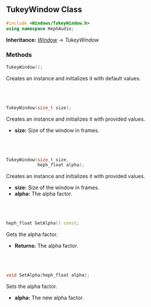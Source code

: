 ## TukeyWindow Class
```c++
#include <Windows/TukeyWindow.h>
using namespace HephAudio;
```
**Inheritance:** *[Window](/docs/HephAudio/Windows/Window.md)* -> *TukeyWindow*

### Methods
```c++
TukeyWindow();
```
Creates an instance and initializes it with default values.
<br><br><br><br>
```c++
TukeyWindow(size_t size);
```
Creates an instance and initializes it with provided values.
- **size:** Size of the window in frames.
<br><br><br><br>
```c++
TukeyWindow(size_t size,
            heph_float alpha);
```
Creates an instance and initializes it with provided values.
- **size:** Size of the window in frames.
- **alpha:** The alpha factor.
<br><br><br><br>
```c++
heph_float GetAlpha() const;
```
Gets the alpha factor.
- **Returns:** The alpha factor.
<br><br><br><br>

```c++
void SetAlpha(heph_float alpha);
```
Sets the alpha factor.
- **alpha:** The new alpha factor.
